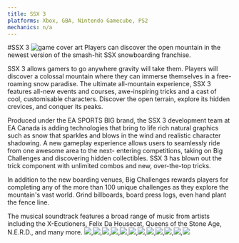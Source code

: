 ```yaml
---
title: SSX 3
platforms: Xbox, GBA, Nintendo Gamecube, PS2
mechanics: n/a
---
```

#SSX 3
![game cover art](//images.igdb.com/igdb/image/upload/t_thumb/k0jnhvj8zk3ungmorkwa.jpg "Logo Title Text 1")
Players can discover the open mountain in the newest version of the smash-hit SSX snowboarding franchise. 
 
SSX 3 allows gamers to go anywhere gravity will take them. Players will discover a colossal mountain where they can immerse themselves in a free-roaming snow paradise. The ultimate all-mountain experience, SSX 3 features all-new events and courses, awe-inspiring tricks and a cast of cool, customisable characters. Discover the open terrain, explore its hidden crevices, and conquer its peaks. 
 
Produced under the EA SPORTS BIG brand, the SSX 3 development team at EA Canada is adding technologies that bring to life rich natural graphics such as snow that sparkles and blows in the wind and realistic character shadowing. A new gameplay experience allows users to seamlessly ride from one awesome area to the next- entering competitions, taking on Big Challenges and discovering hidden collectibles. SSX 3 has blown out the trick component with unlimited combos and new, over-the-top tricks. 
 
In addition to the new boarding venues, Big Challenges rewards players for completing any of the more than 100 unique challenges as they explore the mountain's vast world. Grind billboards, board press logs, even hand plant the fence line. 
 
The musical soundtrack features a broad range of music from artists including the X-Ecutioners, Felix Da Housecat, Queens of the Stone Age, N.E.R.D., and many more.
<img src="//images.igdb.com/igdb/image/upload/t_thumb/aibmefasbmhs9tqg7gs4.jpg"/>,<img src="//images.igdb.com/igdb/image/upload/t_thumb/yxzkoi3pnvxkg7b5xdh3.jpg"/>,<img src="//images.igdb.com/igdb/image/upload/t_thumb/qaaqogxdczgb2w8ourna.jpg"/>,<img src="//images.igdb.com/igdb/image/upload/t_thumb/j3scaoqaptf465kgsg6d.jpg"/>,<img src="//images.igdb.com/igdb/image/upload/t_thumb/zjbxyfm7c2tsaowf0u4u.jpg"/>,<img src="//images.igdb.com/igdb/image/upload/t_thumb/y5lvp5zoji8rdhbasjqs.jpg"/>,<img src="//images.igdb.com/igdb/image/upload/t_thumb/yyxyir2kfpymgnslywn2.jpg"/>,<img src="//images.igdb.com/igdb/image/upload/t_thumb/szgmhnuri2gsr8pzulae.jpg"/>,<img src="//images.igdb.com/igdb/image/upload/t_thumb/uihzpcsnrgagyw9cydra.jpg"/>,<img src="//images.igdb.com/igdb/image/upload/t_thumb/wuiez4gxdysmihmb5per.jpg"/>,<img src="//images.igdb.com/igdb/image/upload/t_thumb/ekhcyojcsyw5nbrsxlce.jpg"/>,<img src="//images.igdb.com/igdb/image/upload/t_thumb/j01erstsr0q3gy59rwyq.jpg"/>
